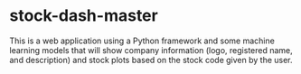 # stock-dash-master
This is a  web application using a Python framework and some machine learning models that will show company information (logo, registered name, and description) and stock plots based on the stock code given by the user. 
